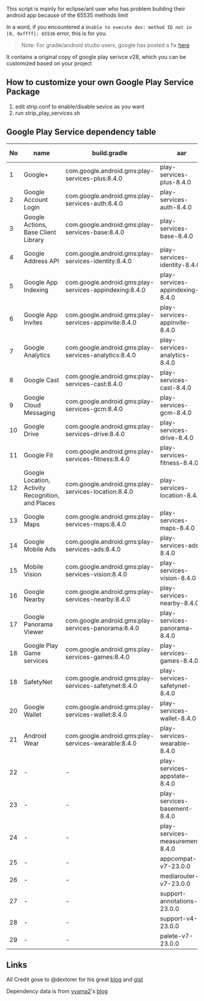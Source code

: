 This script is mainly for eclipse/ant user who has problem building their android app because of the 65535 methods limit

In a word, if you encountered a `Unable to execute dex: method ID not in [0, 0xffff]: 65536` error, this is for you.

> Note: For gradle/android studio users, google has posted a fix [here](http://developer.android.com/intl/ru/tools/building/multidex.html)

It contains a original copy of google play serivce v28, which you can be customized based on your project

## How to customize your own Google Play Service Package
1. edit strip.conf to enable/disable sevice as you want
2. run strip_play_services.sh

## Google Play Service dependency table
| No | name | build.gradle | aar  | API count | Dependency |
| --- | --- | --- | --- | --- | --- |
| 1 | Google+ | com.google.android.gms:play-services-plus:8.4.0 | play-services-plus-8.4.0 | - | 3,23,27,28 |
| 2 | Google Account Login | com.google.android.gms:play-services-auth:8.4.0 | play-services-auth-8.4.0 | - | 3,23,27,28 |
| 3 | Google Actions, Base Client Library | com.google.android.gms:play-services-base:8.4.0 | play-services-base-8.4.0 | - | 23,27,28 |
| 4 | Google Address API | com.google.android.gms:play-services-identity:8.4.0 | play-services-identity-8.4.0 | - | 3,23,27,28 |
| 5 | Google App Indexing | com.google.android.gms:play-services-appindexing:8.4.0 | play-services-appindexing-8.4.0 | - | 3,23,27,28 |
| 6 | Google App Invites | com.google.android.gms:play-services-appinvite:8.4.0 | play-services-appinvite-8.4.0 | - | 3,23,27,28 |
| 7 | Google Analytics | com.google.android.gms:play-services-analytics:8.4.0 | play-services-analytics-8.4.0 | - | 23,27,28 |
| 8 | Google Cast | com.google.android.gms:play-services-cast:8.4.0 | play-services-cast-8.4.0 | - | 3,23,25,26,27,28 |
| 9 | Google Cloud Messaging | com.google.android.gms:play-services-gcm:8.4.0 | play-services-gcm-8.4.0 | - | 3,23,24,27,28 |
| 10 | Google Drive | com.google.android.gms:play-services-drive:8.4.0 | play-services-drive-8.4.0 | - | 3,23,27,28 |
| 11 | Google Fit | com.google.android.gms:play-services-fitness:8.4.0 | play-services-fitness-8.4.0 | - | 3,12,13,23,27,28 |
| 12 | Google Location, Activity Recognition, and Places | com.google.android.gms:play-services-location:8.4.0 | play-services-location-8.4.0 | - | 3,13,23,27,28 |
| 13 | Google Maps | com.google.android.gms:play-services-maps:8.4.0 | play-services-maps-8.4.0 | - | 3,23,27,28 |
| 14 | Google Mobile Ads | com.google.android.gms:play-services-ads:8.4.0 | play-services-ads-8.4.0 | - | 23,27,28 |
| 15 | Mobile Vision | com.google.android.gms:play-services-vision:8.4.0 | play-services-vision-8.4.0 | - | 3,23,27,28 |
| 16 | Google Nearby | com.google.android.gms:play-services-nearby:8.4.0 | play-services-nearby-8.4.0 | - | 3,23,27,28 |
| 17 | Google Panorama Viewer | com.google.android.gms:play-services-panorama:8.4.0 | play-services-panorama-8.4.0 | - | 3,23,27,28 |
| 18 | Google Play Game services | com.google.android.gms:play-services-games:8.4.0 | play-services-games-8.4.0 | - | 3,10,23,27,28 |
| 18 | SafetyNet | com.google.android.gms:play-services-safetynet:8.4.0 | play-services-safetynet-8.4.0 | - | 3,23,27,28 |
| 20 | Google Wallet | com.google.android.gms:play-services-wallet:8.4.0 | play-services-wallet-8.4.0 | - | 3,4,13,23,27,28 |
| 21 | Android Wear | com.google.android.gms:play-services-wearable:8.4.0 | play-services-wearable-8.4.0 | - | 3,23,27,28 |
| 22 | - | - | play-services-appstate-8.4.0 | - | 3,23,27,28 |
| 23 | - | - | play-services-basement-8.4.0 | - | 27,28 |
| 24 | - | - | play-services-measurement-8.4.0 | - | 23,27,28 |
| 25 | - | - | appcompat-v7-23.0.0 | - | 27,28 |
| 26 | - | - | mediarouter-v7-23.0.0 | - | 23,27,28,29 |
| 27 | - | - | support-annotations-23.0.0 | - |
| 28 | - | - | support-v4-23.0.0 | - | 27 |
| 29 | - | - | palete-v7-23.0.0 | - | 27,28 |

## Links
All Credit gose to @dextorer for his great [blog](https://medium.com/@rotxed/dex-skys-the-limit-no-65k-methods-is-28e6cb40cf71#.627jhqeu8) and [gist](https://gist.github.com/dextorer/a32cad7819b7f272239b)

Dependency data is from [yyama2](http://qiita.com/yyama2)'s [blog](http://qiita.com/yyama2/items/ef717383f776429abaa4)
